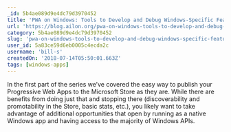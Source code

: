 ```yaml
---
_id: 5b4ae089d9e4dc79d3970452
title: 'PWA on Windows: Tools to Develop and Debug Windows-Specific Features'
url: 'https://blog.ailon.org/pwa-on-windows-tools-to-develop-and-debug-windows-specific-features-782d29dbb28a'
category: 5b4ae089d9e4dc79d3970452
slug: 'pwa-on-windows-tools-to-develop-and-debug-windows-specific-features'
user_id: 5a83ce59d6eb0005c4ecda2c
username: 'bill-s'
createdOn: '2018-07-14T05:50:01.663Z'
tags: [windows-apps]
---
```


In the first part of the series we’ve covered the easy way to publish your Progressive Web Apps to the Microsoft Store as they are. While there are benefits from doing just that and stopping there (discoverability and promotability in the Store, basic stats, etc.), you likely want to take advantage of additional opportunities that open by running as a native Windows app and having access to the majority of Windows APIs.
